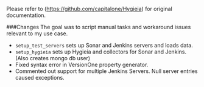 Please refer to (https://github.com/capitalone/Hygieia) for original documentation.

###Changes 
The goal was to script manual tasks and workaround issues relevant to my use case.
* `setup_test_servers` sets up Sonar and Jenkins servers and loads data.
* `setup_hygieia` sets up Hygieia and collectors for Sonar and Jenkins. (Also creates mongo db user)
* Fixed syntax error in VersionOne property generator.
* Commented out support for multiple Jenkins Servers. Null server entries caused exceptions.
